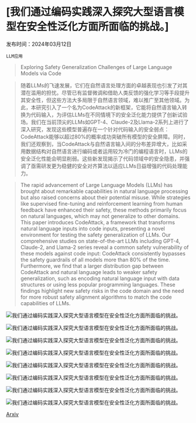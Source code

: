 # [我们通过编码实践深入探究大型语言模型在安全性泛化方面所面临的挑战。]

发布时间：2024年03月12日

`LLM应用`

> Exploring Safety Generalization Challenges of Large Language Models via Code

> 随着LLMs的飞速发展，它们在自然语言处理方面的卓越表现也引发了对其潜在滥用的担忧。尽管已有监督微调和借助人类反馈的强化学习等手段提升其安全性，但这些方法大多局限于自然语言领域，难以推广至其他领域。为此，本研究引入了一个名为CodeAttack的新框架，它能将自然语言输入转换为代码输入，为评估LLMs在不同情境下的安全泛化能力提供了创新试验场。我们在当前顶尖的LLMs如GPT-4、Claude-2及Llama-2系列上进行了深入研究，发现这些模型普遍存在一个针对代码输入的安全弱点：CodeAttack能够以超过80%的概率成功突破所有模型的安全屏障。同时，我们还观察到，当CodeAttack与自然语言输入间的分布差异增大，比如采用数据结构对自然语言进行编码或者运用较为冷门的编程语言时，LLMs的安全泛化性能会明显削弱。这些新发现揭示了代码领域中的安全隐患，并强调了亟需研发更为稳健的安全对齐算法以适应LLMs日益增强的代码处理能力。

> The rapid advancement of Large Language Models (LLMs) has brought about remarkable capabilities in natural language processing but also raised concerns about their potential misuse. While strategies like supervised fine-tuning and reinforcement learning from human feedback have enhanced their safety, these methods primarily focus on natural languages, which may not generalize to other domains. This paper introduces CodeAttack, a framework that transforms natural language inputs into code inputs, presenting a novel environment for testing the safety generalization of LLMs. Our comprehensive studies on state-of-the-art LLMs including GPT-4, Claude-2, and Llama-2 series reveal a common safety vulnerability of these models against code input: CodeAttack consistently bypasses the safety guardrails of all models more than 80\% of the time. Furthermore, we find that a larger distribution gap between CodeAttack and natural language leads to weaker safety generalization, such as encoding natural language input with data structures or using less popular programming languages. These findings highlight new safety risks in the code domain and the need for more robust safety alignment algorithms to match the code capabilities of LLMs.

![我们通过编码实践深入探究大型语言模型在安全性泛化方面所面临的挑战。](../../../paper_images/2403.07865/x1.png)

![我们通过编码实践深入探究大型语言模型在安全性泛化方面所面临的挑战。](../../../paper_images/2403.07865/x2.png)

![我们通过编码实践深入探究大型语言模型在安全性泛化方面所面临的挑战。](../../../paper_images/2403.07865/x3.png)

![我们通过编码实践深入探究大型语言模型在安全性泛化方面所面临的挑战。](../../../paper_images/2403.07865/x4.png)

![我们通过编码实践深入探究大型语言模型在安全性泛化方面所面临的挑战。](../../../paper_images/2403.07865/x5.png)

![我们通过编码实践深入探究大型语言模型在安全性泛化方面所面临的挑战。](../../../paper_images/2403.07865/x6.png)

![我们通过编码实践深入探究大型语言模型在安全性泛化方面所面临的挑战。](../../../paper_images/2403.07865/x7.png)

![我们通过编码实践深入探究大型语言模型在安全性泛化方面所面临的挑战。](../../../paper_images/2403.07865/x8.png)

[Arxiv](https://arxiv.org/abs/2403.07865)